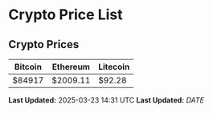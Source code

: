 # Crypto Price List

## Crypto Prices
| Bitcoin | Ethereum | Litecoin |
| ------- | -------- | -------- |
| $84917 | $2009.11 | $92.28 |
**Last Updated:** 2025-03-23 14:31 UTC
**Last Updated:** $DATE$
